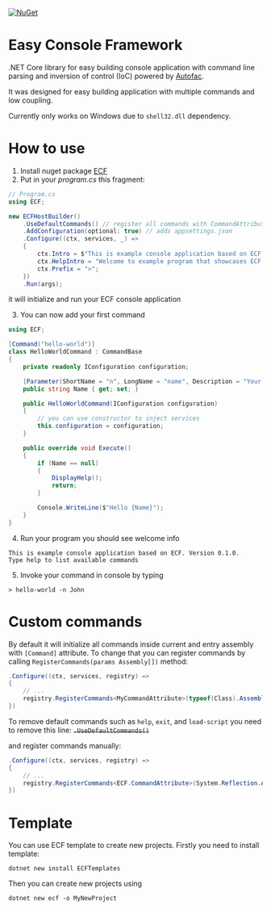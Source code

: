 [![NuGet](https://img.shields.io/nuget/v/ECF.svg)](https://nuget.org/packages/ECF)

# Easy Console Framework
.NET Core library for easy building console application with command line parsing and inversion of control (IoC) powered by [Autofac](https://autofac.org).

It was designed for easy building application with multiple commands and low coupling.

Currently only works on Windows due to `shell32.dll` dependency.

# How to use
1. Install nuget package [ECF](https://nuget.org/packages/ECF)
2. Put in your *program.cs* this fragment:
```cs
// Program.cs
using ECF;

new ECFHostBuilder()
    .UseDefaultCommands() // register all commands with CommandAttribute and default commands (help, exit, ...)
    .AddConfiguration(optional: true) // adds appsettings.json        
    .Configure((ctx, services, _) =>
    {
        ctx.Intro = $"This is example console application based on ECF. Version {typeof(Program).Assembly.GetName().Version}.\nType help to list available commands";
        ctx.HelpIntro = "Welcome to example program that showcases ECF framework. Enter one of command listed below";
        ctx.Prefix = ">";
    })
    .Run(args);
```
it will initialize and run your ECF console application

3. You can now add your first command
```cs
using ECF;

[Command("hello-world")]
class HelloWorldCommand : CommandBase
{
    private readonly IConfiguration configuration;

    [Parameter(ShortName = "n", LongName = "name", Description = "Your name")]
    public string Name { get; set; }

    public HelloWorldCommand(IConfiguration configuration)
    {
        // you can use constructor to inject services
        this.configuration = configuration;
    }

    public override void Execute()
    {
        if (Name == null)
        {
            DisplayHelp();
            return;
        }

        Console.WriteLine($"Hello {Name}");
    }
}
```
4. Run your program
you should see welcome info
```
This is example console application based on ECF. Version 0.1.0.
Type help to list available commands
```
5. Invoke your command in console by typing 
```
> hello-world -n John
```

# Custom commands
By default it will initialize all commands inside current and entry assembly with `[Command]` attribute. To change that you can register commands by calling `RegisterCommands(params Assembly[])` method:
```cs
.Configure((ctx, services, registry) =>
{
    // ...
    registry.RegisterCommands<MyCommandAttribute>(typeof(Class).Assembly);
})
```

To remove default commands such as `help`, `exit`, and `load-script` you need to remove this line:
~~`.UseDefaultCommands()`~~

and register commands manually:
```cs
.Configure((ctx, services, registry) =>
{
    // ...
    registry.RegisterCommands<ECF.CommandAttribute>(System.Reflection.Assembly.GetExecutingAssembly());
})
```

# Template
You can use ECF template to create new projects. Firstly you need to install template:
```
dotnet new install ECFTemplates
```

Then you can create new projects using 
```
dotnet new ecf -o MyNewProject
```
